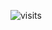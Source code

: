 ![visits](https://visit-counter.vercel.app/counter.png?page=https%3A%2F%2Fgithub.com%2FNotItzserafim&s=24&c=00ff00&bg=00000000&no=10&ff=linebeam&tb=&ta=)
